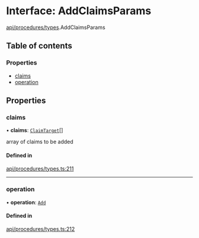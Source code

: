 # Interface: AddClaimsParams

[api/procedures/types](../wiki/api.procedures.types).AddClaimsParams

## Table of contents

### Properties

- [claims](../wiki/api.procedures.types.AddClaimsParams#claims)
- [operation](../wiki/api.procedures.types.AddClaimsParams#operation)

## Properties

### claims

• **claims**: [`ClaimTarget`](../wiki/types.ClaimTarget)[]

array of claims to be added

#### Defined in

[api/procedures/types.ts:211](https://github.com/PolymathNetwork/polymesh-sdk/blob/c37bc05d/src/api/procedures/types.ts#L211)

___

### operation

• **operation**: [`Add`](../wiki/api.procedures.types.ClaimOperation#add)

#### Defined in

[api/procedures/types.ts:212](https://github.com/PolymathNetwork/polymesh-sdk/blob/c37bc05d/src/api/procedures/types.ts#L212)
